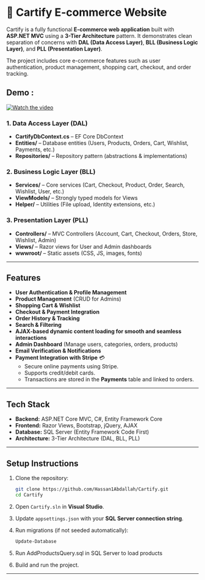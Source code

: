# 🛒 Cartify E-commerce Website

Cartify is a fully functional **E-commerce web application** built with **ASP.NET MVC** using a **3-Tier Architecture** pattern.
It demonstrates clean separation of concerns with **DAL (Data Access Layer)**, **BLL (Business Logic Layer)**, and **PLL (Presentation Layer)**.

The project includes core e-commerce features such as user authentication, product management, shopping cart, checkout, and order tracking.

## Demo :
[![Watch the video](https://img.icons8.com/fluency/48/play-button-circled.png)](https://drive.google.com/file/d/1PKYsnWbrXGki5DiRdvnieB6WCovmY_p6/view?usp=sharing)


### **1. Data Access Layer (DAL)**

- **CartifyDbContext.cs** – EF Core DbContext
- **Entities/** – Database entities (Users, Products, Orders, Cart, Wishlist, Payments, etc.)
- **Repositories/** – Repository pattern (abstractions & implementations)

### **2. Business Logic Layer (BLL)**

- **Services/** – Core services (Cart, Checkout, Product, Order, Search, Wishlist, User, etc.)
- **ViewModels/** – Strongly typed models for Views
- **Helper/** – Utilities (File upload, Identity extensions, etc.)

### **3. Presentation Layer (PLL)**

- **Controllers/** – MVC Controllers (Account, Cart, Checkout, Orders, Store, Wishlist, Admin)
- **Views/** – Razor views for User and Admin dashboards
- **wwwroot/** – Static assets (CSS, JS, images, fonts)

---

## Features

- **User Authentication & Profile Management**
- **Product Management** (CRUD for Admins)
- **Shopping Cart & Wishlist**
- **Checkout & Payment Integration**
- **Order History & Tracking**
- **Search & Filtering**
- **AJAX-based dynamic content loading for smooth and seamless interactions**
- **Admin Dashboard** (Manage users, categories, orders, products)
- **Email Verification & Notifications**
- **Payment Integration with Stripe** 💳  
  - Secure online payments using Stripe.  
  - Supports credit/debit cards.  
  - Transactions are stored in the **Payments** table and linked to orders.


---

## Tech Stack

- **Backend:** ASP.NET Core MVC, C#, Entity Framework Core
- **Frontend:** Razor Views, Bootstrap, jQuery, AJAX
- **Database:** SQL Server (Entity Framework Code First)
- **Architecture:** 3-Tier Architecture (DAL, BLL, PLL)

---

## Setup Instructions

1. Clone the repository:

   ```bash
   git clone https://github.com/Hassan1Abdallah/Cartify.git
   cd Cartify
   ```

2. Open `Cartify.sln` in **Visual Studio**.
3. Update `appsettings.json` with your **SQL Server connection string**.
4. Run migrations (if not seeded automatically):

   ```powershell
   Update-Database
   ```
5. Run AddProductsQuery.sql in SQL Server to load products

6. Build and run the project.

---


